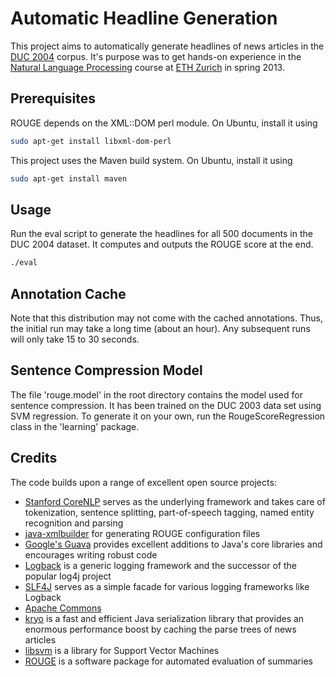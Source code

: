 Automatic Headline Generation
=============================

This project aims to automatically generate headlines of news articles in the
[DUC 2004](http://duc.nist.gov/duc2004/) corpus.
It's purpose was to get hands-on experience in the
[Natural Language Processing](https://www.systems.ethz.ch/courses/spring2013/intro_NLP)
course at [ETH Zurich](https://www.systems.ethz.ch/courses/spring2013/intro_NLP) in spring 2013.


Prerequisites
-------------

ROUGE depends on the XML::DOM perl module. On Ubuntu, install it using 

```bash
sudo apt-get install libxml-dom-perl
```

This project uses the Maven build system. On Ubuntu, install it using

```bash
sudo apt-get install maven
```

Usage
-----

Run the eval script to generate the headlines for all 500 documents in the DUC
2004 dataset. It computes and outputs the ROUGE score at the end.

```bash
./eval
```

Annotation Cache
----------------

Note that this distribution may not come with the cached annotations. Thus,
the initial run may take a long time (about an hour). Any subsequent runs
will only take 15 to 30 seconds.


Sentence Compression Model
--------------------------

The file 'rouge.model' in the root directory contains the model used for
sentence compression. It has been trained on the DUC 2003 data set using
SVM regression. To generate it on your own, run the RougeScoreRegression class 
in the 'learning' package.


Credits
-------

The code builds upon a range of excellent open source projects:

* [Stanford CoreNLP](http://nlp.stanford.edu/software/corenlp.shtml) serves as the underlying framework and takes care of tokenization, sentence splitting, part-of-speech tagging, named entity recognition and parsing
* [java-xmlbuilder](http://code.google.com/p/java-xmlbuilder/) for generating ROUGE configuration files
* [Google's Guava](http://code.google.com/p/guava-libraries/) provides excellent additions to Java's core libraries and encourages writing robust code
* [Logback](http://logback.qos.ch/) is a generic logging framework and the successor of the popular log4j project
* [SLF4J](http://www.slf4j.org/) serves as a simple facade for various logging frameworks like Logback
* [Apache Commons](http://commons.apache.org/)
* [kryo](http://code.google.com/p/kryo/) is a fast and efficient Java serialization library that provides an enormous performance boost by caching the parse trees of news articles
* [libsvm](http://www.csie.ntu.edu.tw/~cjlin/libsvm/) is a library for Support Vector Machines
* [ROUGE](http://www.berouge.com/Pages/default.aspx) is a software package for automated evaluation of summaries